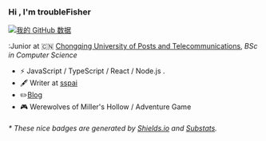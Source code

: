 ### Hi , I'm troubleFisher

[![我的 GitHub 数据](https://github-readme-stats.vercel.app/api?username=troubleFisher)]()


:Junior at 🇨🇳 [Chongqing University of Posts and Telecommunications](https://www.cqupt.edu.cn/), _BSc in Computer Science_
- ⚡ JavaScript / TypeScript / React / Node.js .
- 🖋 Writer at [sspai](https://sspai.com/u/aw0luepf/posts)
- ✏️[Blog](https://github.com/troubleFisher/BLOG)
- 🎮 Werewolves of Miller's Hollow / Adventure Game

<h6>* These nice badges are generated by <a href="https://shields.io/">Shields.io</a> and <a href="https://github.com/spencerwooo/Substats">Substats</a>.</h6>
